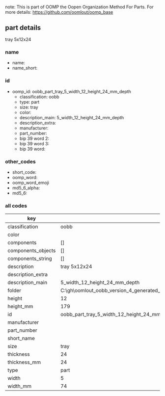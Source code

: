 #   

note: This is part of OOMP the Oopen Organization Method For Parts. For more details: https://github.com/oomlout/oomp_base

##  part details



tray 5x12x24

### name
* name: 
* name_short: 
### id
* oomp_id: oobb_part_tray_5_width_12_height_24_mm_depth
  * classification: oobb
  * type: part
  * size: tray
  * color: 
  * description_main: 5_width_12_height_24_mm_depth
  * description_extra: 
  * manufacturer: 
  * part_number: 
  * bip 39 word 2: 
  * bip 39 word 3: 
  * bip 39 word: 

### other_codes
* short_code: 
* oomp_word: 
* oomp_word_emoji 
* md5_6_alpha: 
* md5_6: 









### all codes 
| key | value |  
| --- | --- |  
| classification | oobb |  
| color |  |  
| components | [] |  
| components_objects | [] |  
| components_string | [] |  
| description | tray 5x12x24 |  
| description_extra |  |  
| description_main | 5_width_12_height_24_mm_depth |  
| folder | C:\gh\oomlout_oobb_version_4_generated_parts\things\oobb_part_tray_5_width_12_height_24_mm_depth |  
| height | 12 |  
| height_mm | 179 |  
| id | oobb_part_tray_5_width_12_height_24_mm_depth |  
| manufacturer |  |  
| part_number |  |  
| short_name |  |  
| size | tray |  
| thickness | 24 |  
| thickness_mm | 24 |  
| type | part |  
| width | 5 |  
| width_mm | 74 |  

